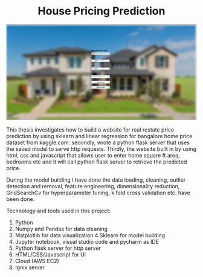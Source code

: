 # <h1 align="center"> House Pricing Prediction</h1>


![Webpage](https://github.com/JerushaJosine/House-pricing/blob/master/webpage)

This thesis investigates how to build a website for real restate price prediction by using sklearn and linear regression for bangalore home price dataset from kaggle.com. secondly, wrote a python flask server that uses the saved model to serve http requests. Thirdly, the website built in by using html, css and javascript that allows user to enter home square ft area, bedrooms etc and it will call python flask server to retrieve the predicted price.

During the model building I have done the data loading, cleaning, outlier detection and removal, feature engineering, dimensionality reduction, GridSearchCv for hyperparameter tuning, k fold cross validation etc. have been done.

Technology and tools used in this project:

1. Python
2. Numpy and Pandas for data cleaning
3. Matplotlib for data visualization
4.Sklearn for model building
5. Jupyter notebook, visual studio code and pycharm as IDE
6. Python flask server for http server
7. HTML/CSS/Javascript for UI
8. Cloud (AWS EC2)
9. Ignix server

